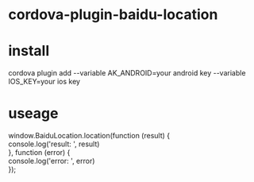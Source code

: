# cordova-plugin-baidu-location

# install
cordova plugin add  --variable AK_ANDROID=your android key --variable IOS_KEY=your ios key

# useage

window.BaiduLocation.location(function (result) {<br> 
  console.log('result: ', result)<br> 
 }, function (error) {<br> 
  console.log('error: ', error)<br> 
});

